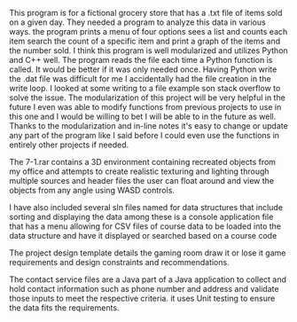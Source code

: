 This program is for a fictional grocery store that has a .txt file of items sold on a given day. They needed a program to analyze this data in various ways.
the program prints a menu of four options sees a list and counts each item search the count of a specific item and print a graph of the items and the number sold.
I think this program is well modularized and utilizes Python and C++ well.
The program reads the file each time a Python function is called. It would be better if it was only needed once.
Having Python write the .dat file was difficult for me I accidentally had the file creation in the write loop. I looked at some writing to a file example son stack overflow to solve the issue.
The modularization of this project will be very helpful in the future I even was able to modify functions from previous projects to use in this one and I would be willing to bet I will be able to in the future as well. 
Thanks to the modularization and in-line notes it's easy to change or update any part of the program like I said before I could even use the functions in entirely other projects if needed.


The 7-1.rar contains a 3D environment containing recreated objects from my office and attempts to create realistic texturing and lighting through multiple sources and header files the user can float around and view the objects from any angle using WASD controls.

I have also included several sln files named for data structures that include sorting and displaying the data among these is a console application file that has a menu allowing for CSV files of course data to be loaded into the data structure and have it displayed or searched based on a course code

The project design template details the gaming room draw it or lose it game requirements and design constraints and recommendations.

The contact service files are a Java part of a Java application to collect and hold contact information such as phone number and address and validate those inputs to meet the respective criteria. it uses Unit testing to ensure the data fits the requirements.
